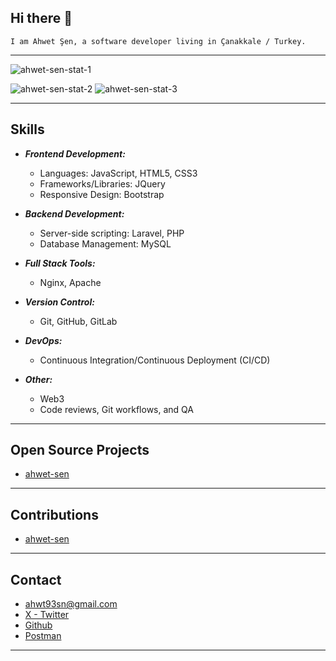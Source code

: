 ## Hi there 👋

    I am Ahwet Şen, a software developer living in Çanakkale / Turkey.

- - - - -

![ahwet-sen-stat-1](https://github-readme-stats.vercel.app/api/top-langs/?username=ahwet-sen&theme=tokyonight&show_icons=true&hide_border=true&layout=compact)

![ahwet-sen-stat-2](https://github-readme-stats.vercel.app/api?username=ahwet-sen&theme=tokyonight&show_icons=true&hide_border=true&count_private=true)
![ahwet-sen-stat-3](https://github-readme-streak-stats.herokuapp.com/?user=ahwet-sen&theme=tokyonight&hide_border=true)

- - - - -

## Skills

- **_Frontend Development:_**
    - Languages: JavaScript, HTML5, CSS3
    - Frameworks/Libraries: JQuery
    - Responsive Design: Bootstrap

- **_Backend Development:_**
    - Server-side scripting: Laravel, PHP
    - Database Management: MySQL

- **_Full Stack Tools:_**
    - Nginx, Apache

- **_Version Control:_**
    - Git, GitHub, GitLab

- **_DevOps:_**
    - Continuous Integration/Continuous Deployment (CI/CD)

- **_Other:_**
    - Web3
    - Code reviews, Git workflows, and QA

- - - - -

## Open Source Projects

- [ahwet-sen](https://github.com/ahwet-sen/ahwet-sen)

- - - - -

## Contributions

- [ahwet-sen](https://github.com/ahwet-sen/ahwet-sen)

- - - - -

## Contact

- [ahwt93sn@gmail.com](mailto:ahwt93sn@gmail.com)
- [X - Twitter](https://x.com/ahwet_sen)
- [Github](https://github.com/ahwet-sen)
- [Postman](https://www.postman.com/ahwt93sn)

- - - - -
